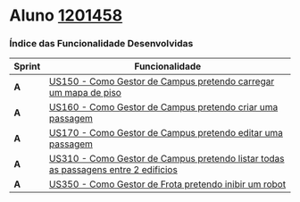 **Aluno [1201458](./)**
========================

### Índice das Funcionalidade Desenvolvidas ###

| Sprint | Funcionalidade                                                                                        |
|--------|-------------------------------------------------------------------------------------------------------|
|  **A**  | [US150 - Como Gestor de Campus pretendo carregar um mapa de piso](US230/readme.md)                    |
|  **A**  | [US160 - Como Gestor de Campus pretendo criar uma passagem](US240/readme.md)                          |
|  **A**  | [US170 - Como Gestor de Campus pretendo editar uma passagem](US250/readme.md)                         |
|  **A**  | [US310 - Como Gestor de Campus pretendo listar todas as passagens entre 2 edificios](US260/readme.md) |
|  **A**  | [US350 - Como Gestor de Frota pretendo inibir um robot](US370/readme.md)                              |

